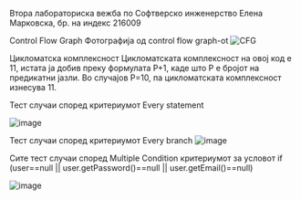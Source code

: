 Втора лабораториска вежба по Софтверско инженерство
Елена Марковска, бр. на индекс 216009

Control Flow Graph
Фотографија од control flow graph-ot
![CFG](https://github.com/Elenamarkov/SI_2023_lab2_216009/assets/127608687/78e7add8-7f7f-4b9e-917c-672e0f0d71f4)

Цикломатска комплексност
Цикломатската комплексност на овој код е 11, истата ја добив преку формулата P+1, каде што P е бројот на предикатни јазли. Во случајoв P=10, па цикломатската комплексност изнесува 11.

Тест случаи според критериумот Every statement

![image](https://github.com/Elenamarkov/SI_2023_lab2_216009/assets/127608687/670568f8-b331-4f7f-9bd5-d50c6c0c82a5)


Тест случаи според критериумот Every branch
![image](https://github.com/Elenamarkov/SI_2023_lab2_216009/assets/127608687/5f9903ee-f0a8-42b9-bf73-6106347d1000)


Сите тест случаи според Multiple Condition критериумот за условот if (user==null || user.getPassword()==null || user.getEmail()==null)

![image](https://github.com/Elenamarkov/SI_2023_lab2_216009/assets/127608687/fd9db7f8-0885-418c-9455-9d0e818abc7a)
